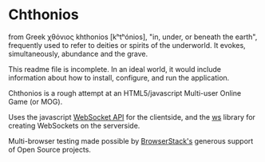 Chthonios
==============

from Greek χθόνιος khthonios [kʰtʰónios], "in, under, or beneath the earth", frequently used to refer to deities or spirits of the underworld. It evokes, simultaneously, abundance and the grave.

This readme file is incomplete. In an ideal world, it would include information about how to install, configure, and run the application.

Chthonios is a rough attempt at an HTML5/javascript Multi-user Online Game (or MOG).

Uses the javascript [WebSocket API](https://developer.mozilla.org/en-US/docs/Web/API/WebSocket) for the clientside, and the [ws](https://github.com/websockets/ws) library for creating WebSockets on the serverside.

Multi-browser testing made possible by [BrowserStack's](https://www.browserstack.com/) generous support of Open Source projects.